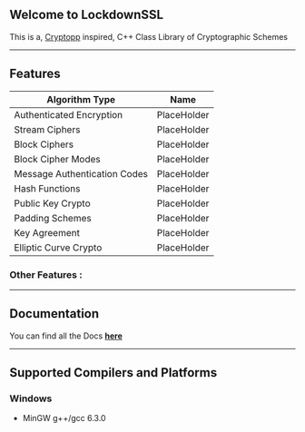 ## Welcome to LockdownSSL
This is a, [Cryptopp](https://www.cryptopp.com/) inspired, C++ Class Library of Cryptographic Schemes

***

## Features

Algorithm Type | Name
--- | ---
Authenticated Encryption | PlaceHolder
Stream Ciphers | PlaceHolder
Block Ciphers | PlaceHolder
Block Cipher Modes | PlaceHolder
Message Authentication Codes | PlaceHolder
Hash Functions | PlaceHolder
Public Key Crypto | PlaceHolder
Padding Schemes | PlaceHolder
Key Agreement | PlaceHolder
Elliptic Curve Crypto | PlaceHolder

### Other Features :

***

## Documentation

You can find all the Docs **[here](./Documentation.md)**

***

## Supported Compilers and Platforms
### Windows
* MinGW g++/gcc 6.3.0
